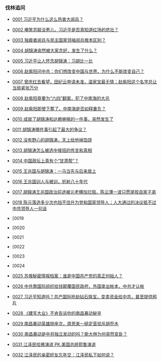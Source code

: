 ### 伐林追问

- [0001 习近平为什么这么热衷大阅兵？](https://youtu.be/UjVk8qpZZAs)
- [0002 嘲笑苏联没男儿，习近平是否真知道红场的悲壮？](https://youtu.be/uZQWo1GOIUs)
- [0003 独裁者阅兵与民主国家领袖阅兵根本区别？](https://youtu.be/81c8Rq4Rat8)
- [0004 胡锦涛突然被大家念好，发生了什么？](https://youtu.be/cawsdUm-lac)
- [0005 习近平让人怀念胡锦涛：习胡比一比](https://youtu.be/UqsLdb6hGeg)
- [0006 赵紫阳问中共：你们想改变中国与世界，为什么不能改变自己？](https://youtu.be/L1AF0d1B6CA)
- [0007 曾庆红去看望，田纪云申请未准，温家宝最无情；赵紫阳这个名字总让当局紧张万分](https://youtu.be/gYK74JBNwc0)
- [0008 赵紫阳竟要为“六四”翻案，犯了中南海的大忌](https://youtu.be/Mq-Xad9XSJs)
- [0009 赵紫阳即使下葬了，中南海是否如释重负？](https://youtu.be/5E9uKnlTOiA)
- [0010 成就了胡锦涛和达赖喇嘛的一件事，突然发生了](https://youtu.be/FQp9QdzRta8)
- [0011 胡锦涛哪件事引起了最大的争议？](https://youtu.be/pLJh_ZtHsGM)
- [0012 没有野心的胡锦涛，天上给他掉馅饼](https://youtu.be/mn7prwV5PWI)
- [0013 胡锦涛怎么被选中接班的传言和真相](https://youtu.be/mlEjMqrQd9M)
- [0014 中国政坛上真有个“甘肃帮”？](https://youtu.be/zFsTPsApeiI)
- [0015 王兆国与胡锦涛：一马当先与后来居上](https://youtu.be/AgYKRdQ3fxw)
- [0016 王兆国训人与被训，折射八十年代](https://youtu.be/5ziLCpxwRw8)
- [0017 胡锦涛王兆国政治前途被元老横加拦阻，陈云薄一波只愿提拔自家子弟](https://youtu.be/b4mHo2DcRaQ)
- [0018 陈元落选多少次也挡不住升为党和国家领导人；人大通过的决议抵不过中共领导人一句话](https://youtu.be/mGTUsvv2XOU)

- [0019
- [0020
- [0021
- [0022
- [0023
- [0024


- [0025 苏俄秘密情报档案：谁是中国共产党的真正创始人？](https://youtu.be/pJo9nbK-X94)
- [0026 中共靠国际组织给钱颠覆国民政府，外国拿出帐本，中共才认帐](https://youtu.be/ttA8PBp7iGE)
- [0027 习近平知道吗？共产国际抢劫钻石珠宝，变卖资金给中共，甚至提供鸦片](https://youtu.be/0GROuH7Dc-E)
- [0028 《建军大业》不肯告诉你的南昌暴动秘辛](https://youtu.be/JsSVosa8HT4)
- [0029 南昌暴动英雄排座次，周恩来一槌定音驳斥胡乔木](https://youtu.be/m0U2xWWVhQI)
- [0030 南昌暴动是中共独立发动的吗？斯大林为何突然变卦？](https://youtu.be/FKcDhahTCjI)
- [0031 江泽民哈佛演讲 PK.美国总统耶鲁演讲](https://youtu.be/OzajfxwLxl8)
- [0032 江泽民的亲密好友忘年交：江泽民私下如何说？](https://youtu.be/lG2yrBuyNPw)

